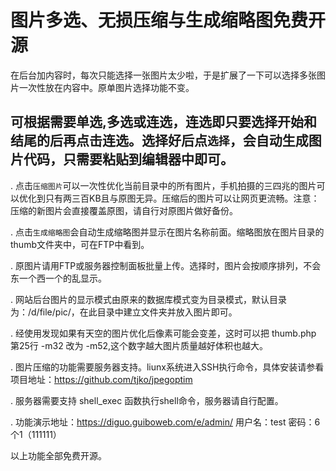 # 图片多选、无损压缩与生成缩略图免费开源

在后台加内容时，每次只能选择一张图片太少啦，于是扩展了一下可以选择多张图片一次性放在内容中。原单图片选择功能不变。

## 可根据需要单选,多选或连选，连选即只要选择开始和结尾的后再点击连选。选择好后点`选择`，会自动生成图片代码，只需要粘贴到编辑器中即可。


. 点击`压缩图片`可以一次性优化当前目录中的所有图片，手机拍摄的三四兆的图片可以优化到只有两三百KB且与原图无异。压缩后的图片可以让网页更流畅。注意：压缩的新图片会直接覆盖原图，请自行对原图片做好备份。


. 点击`生成缩略图`会自动生成缩略图并显示在图片名称前面。缩略图放在图片目录的thumb文件夹中，可在FTP中看到。


. 原图片请用FTP或服务器控制面板批量上传。选择时，图片会按顺序排列，不会东一个西一个的乱显示。


. 网站后台图片的显示模式由原来的数据库模式变为目录模式，默认目录为：/d/file/pic/，在此目录中建立文件夹并放入图片即可。


. 经使用发现如果有天空的图片优化后像素可能会变差，这时可以把 thumb.php 第25行  -m32 改为 -m52,这个数字越大图片质量越好体积也越大。


. 图片压缩的功能需要服务器支持。liunx系统进入SSH执行命令，具体安装请参看项目地址：https://github.com/tjko/jpegoptim


. 服务器需要支持 shell_exec 函数执行shell命令，服务器请自行配置。


. 功能演示地址：https://diguo.guiboweb.com/e/admin/ 用户名：test   密码：6个1（111111）

以上功能全部免费开源。
